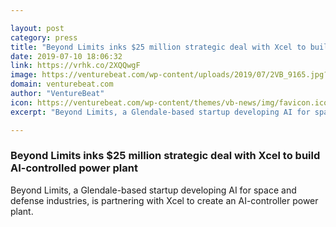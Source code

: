 ```yaml
---

layout: post
category: press
title: "Beyond Limits inks $25 million strategic deal with Xcel to build AI-controlled power plant"
date: 2019-07-10 18:06:32
link: https://vrhk.co/2XQQwgF
image: https://venturebeat.com/wp-content/uploads/2019/07/2VB_9165.jpg?w=1200&strip=all
domain: venturebeat.com
author: "VentureBeat"
icon: https://venturebeat.com/wp-content/themes/vb-news/img/favicon.ico
excerpt: "Beyond Limits, a Glendale-based startup developing AI for space and defense industries, is partnering with Xcel to create an AI-controller power plant."

---
```


### Beyond Limits inks $25 million strategic deal with Xcel to build AI-controlled power plant

Beyond Limits, a Glendale-based startup developing AI for space and defense industries, is partnering with Xcel to create an AI-controller power plant.